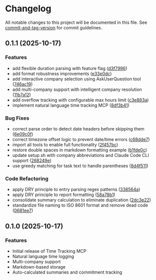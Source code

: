 # Changelog

All notable changes to this project will be documented in this file. See [commit-and-tag-version](https://github.com/absolute-version/commit-and-tag-version) for commit guidelines.

## 0.1.1 (2025-10-17)


### Features

* add flexible duration parsing with feature flag ([d3f7996](https://github.com/markwharton/time-tracking-mcp/commit/d3f79966ba719d7e75a3daa67a1c5331c46c1139))
* add format robustness improvements ([e33e0dc](https://github.com/markwharton/time-tracking-mcp/commit/e33e0dc312f2de09318ff992846ca32ea45530dd))
* add interactive company selection using AskUserQuestion tool ([746ac19](https://github.com/markwharton/time-tracking-mcp/commit/746ac19f55ab28d2471fa817a15b5b0533f63161))
* add multi-company support with intelligent company resolution ([11b7a12](https://github.com/markwharton/time-tracking-mcp/commit/11b7a128027962599cf26a59eac207419d948dc3))
* add overflow tracking with configurable max hours limit ([c3e883a](https://github.com/markwharton/time-tracking-mcp/commit/c3e883aee8385cea8980119644268482b8ccbba2))
* implement natural language time tracking MCP ([8df3b41](https://github.com/markwharton/time-tracking-mcp/commit/8df3b4130dfdeb9a5ea670f1d82a6f71b326ee9a))


### Bug Fixes

* correct parse order to detect date headers before skipping them ([6e09c0f](https://github.com/markwharton/time-tracking-mcp/commit/6e09c0f814fe095a23cc74fde53860a94a53f58c))
* correct timezone offset logic to prevent date/time errors ([c68dde7](https://github.com/markwharton/time-tracking-mcp/commit/c68dde749cda934ab54ac0abc9cd9e3c968560a0))
* import all tools to enable full functionality ([2f457bc](https://github.com/markwharton/time-tracking-mcp/commit/2f457bcebeadba1d5b41ab801167ccbb90f2e3f3))
* restore double spaces in markdown formatting example ([b1fde0c](https://github.com/markwharton/time-tracking-mcp/commit/b1fde0c1636da4e673217f03d41d7ad0ca202bc4))
* update setup.sh with company abbreviations and Claude Code CLI support ([268249e](https://github.com/markwharton/time-tracking-mcp/commit/268249e81e56e9ba4a2343c51e48c9c20ab06350))
* use greedy matching for task text to handle parentheses ([8d4f511](https://github.com/markwharton/time-tracking-mcp/commit/8d4f5114938483032c207255bf3ffccdc070339d))


### Code Refactoring

* apply DRY principle to entry parsing regex patterns ([338564a](https://github.com/markwharton/time-tracking-mcp/commit/338564aa53fc91fc79104a059734a82b1e06c020))
* apply DRY principle to report formatting ([58a78b1](https://github.com/markwharton/time-tracking-mcp/commit/58a78b1d32c189a462f31a4208a0c4e9f3488cfe))
* consolidate summary calculation to eliminate duplication ([2dc3e22](https://github.com/markwharton/time-tracking-mcp/commit/2dc3e22b205271ffa6a0fa9f818a99688a722c10))
* standardize file naming to ISO 8601 format and remove dead code ([0681ee7](https://github.com/markwharton/time-tracking-mcp/commit/0681ee78c38e58c9cbd6819d4b004d788d7a3846))

## 0.1.0 (2025-10-17)

### Features

* Initial release of Time Tracking MCP
* Natural language time logging
* Multi-company support
* Markdown-based storage
* Auto-calculated summaries and commitment tracking